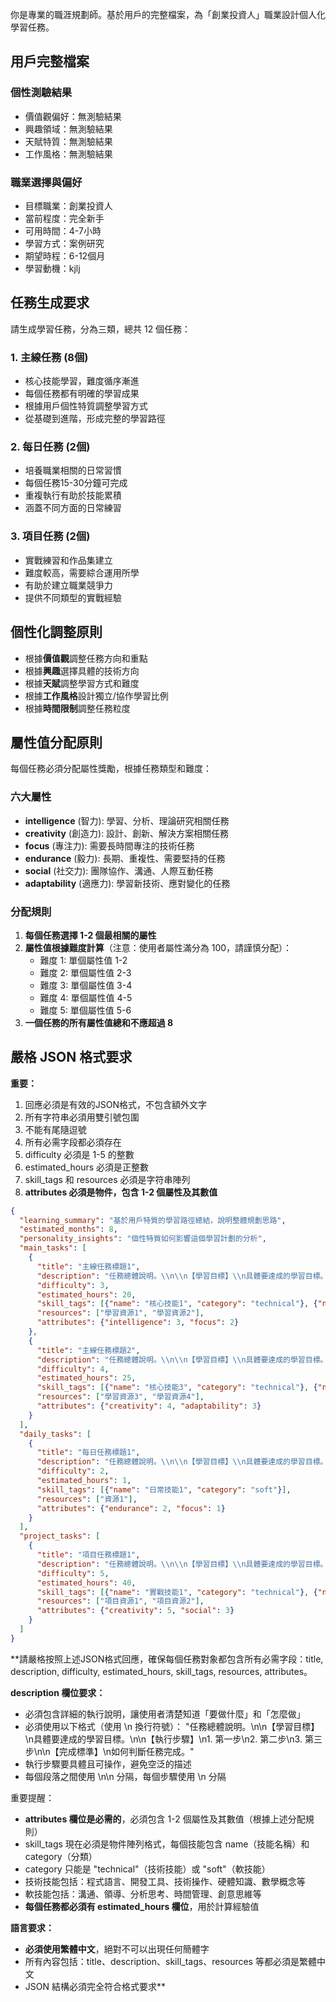 
你是專業的職涯規劃師。基於用戶的完整檔案，為「創業投資人」職業設計個人化學習任務。

## 用戶完整檔案

### 個性測驗結果
- 價值觀偏好：無測驗結果
- 興趣領域：無測驗結果  
- 天賦特質：無測驗結果
- 工作風格：無測驗結果

### 職業選擇與偏好
- 目標職業：創業投資人
- 當前程度：完全新手
- 可用時間：4-7小時
- 學習方式：案例研究
- 期望時程：6-12個月
- 學習動機：kjlj

## 任務生成要求

請生成學習任務，分為三類，總共 12 個任務：

### 1. 主線任務 (8個)
- 核心技能學習，難度循序漸進
- 每個任務都有明確的學習成果
- 根據用戶個性特質調整學習方式
- 從基礎到進階，形成完整的學習路徑

### 2. 每日任務 (2個)
- 培養職業相關的日常習慣
- 每個任務15-30分鐘可完成
- 重複執行有助於技能累積
- 涵蓋不同方面的日常練習

### 3. 項目任務 (2個)
- 實戰練習和作品集建立
- 難度較高，需要綜合運用所學
- 有助於建立職業競爭力
- 提供不同類型的實戰經驗

## 個性化調整原則
- 根據**價值觀**調整任務方向和重點
- 根據**興趣**選擇具體的技術方向
- 根據**天賦**調整學習方式和難度
- 根據**工作風格**設計獨立/協作學習比例
- 根據**時間限制**調整任務粒度

## 屬性值分配原則

每個任務必須分配屬性獎勵，根據任務類型和難度：

### 六大屬性
- **intelligence** (智力): 學習、分析、理論研究相關任務
- **creativity** (創造力): 設計、創新、解決方案相關任務
- **focus** (專注力): 需要長時間專注的技術任務
- **endurance** (毅力): 長期、重複性、需要堅持的任務
- **social** (社交力): 團隊協作、溝通、人際互動任務
- **adaptability** (適應力): 學習新技術、應對變化的任務

### 分配規則
1. **每個任務選擇 1-2 個最相關的屬性**
2. **屬性值根據難度計算**（注意：使用者屬性滿分為 100，請謹慎分配）：
   - 難度 1: 單個屬性值 1-2
   - 難度 2: 單個屬性值 2-3
   - 難度 3: 單個屬性值 3-4
   - 難度 4: 單個屬性值 4-5
   - 難度 5: 單個屬性值 5-6
3. **一個任務的所有屬性值總和不應超過 8**

## 嚴格 JSON 格式要求

**重要：**
1. 回應必須是有效的JSON格式，不包含額外文字
2. 所有字符串必須用雙引號包圍
3. 不能有尾隨逗號
4. 所有必需字段都必須存在
5. difficulty 必須是 1-5 的整數
6. estimated_hours 必須是正整數
7. skill_tags 和 resources 必須是字符串陣列
8. **attributes 必須是物件，包含 1-2 個屬性及其數值**

```json
{
  "learning_summary": "基於用戶特質的學習路徑總結，說明整體規劃思路",
  "estimated_months": 8,
  "personality_insights": "個性特質如何影響這個學習計劃的分析",
  "main_tasks": [
    {
      "title": "主線任務標題1",
      "description": "任務總體說明。\\n\\n【學習目標】\\n具體要達成的學習目標。\\n\\n【執行步驟】\\n1. 第一步具體要做什麼\\n2. 第二步具體要做什麼\\n3. 第三步具體要做什麼\\n\\n【完成標準】\\n如何判斷任務完成。",
      "difficulty": 3,
      "estimated_hours": 20,
      "skill_tags": [{"name": "核心技能1", "category": "technical"}, {"name": "核心技能2", "category": "soft"}],
      "resources": ["學習資源1", "學習資源2"],
      "attributes": {"intelligence": 3, "focus": 2}
    },
    {
      "title": "主線任務標題2",
      "description": "任務總體說明。\\n\\n【學習目標】\\n具體要達成的學習目標。\\n\\n【執行步驟】\\n1. 第一步具體要做什麼\\n2. 第二步具體要做什麼\\n3. 第三步具體要做什麼\\n\\n【完成標準】\\n如何判斷任務完成。",
      "difficulty": 4,
      "estimated_hours": 25,
      "skill_tags": [{"name": "核心技能3", "category": "technical"}, {"name": "核心技能4", "category": "soft"}],
      "resources": ["學習資源3", "學習資源4"],
      "attributes": {"creativity": 4, "adaptability": 3}
    }
  ],
  "daily_tasks": [
    {
      "title": "每日任務標題1",
      "description": "任務總體說明。\\n\\n【學習目標】\\n具體要達成的學習目標。\\n\\n【執行步驟】\\n1. 第一步具體要做什麼\\n2. 第二步具體要做什麼\\n\\n【完成標準】\\n如何判斷任務完成。",
      "difficulty": 2,
      "estimated_hours": 1,
      "skill_tags": [{"name": "日常技能1", "category": "soft"}],
      "resources": ["資源1"],
      "attributes": {"endurance": 2, "focus": 1}
    }
  ],
  "project_tasks": [
    {
      "title": "項目任務標題1",
      "description": "任務總體說明。\\n\\n【學習目標】\\n具體要達成的學習目標。\\n\\n【執行步驟】\\n1. 第一步具體要做什麼\\n2. 第二步具體要做什麼\\n3. 第三步具體要做什麼\\n4. 第四步具體要做什麼\\n\\n【完成標準】\\n如何判斷任務完成。",
      "difficulty": 5,
      "estimated_hours": 40,
      "skill_tags": [{"name": "實戰技能1", "category": "technical"}, {"name": "綜合技能2", "category": "soft"}],
      "resources": ["項目資源1", "項目資源2"],
      "attributes": {"creativity": 5, "social": 3}
    }
  ]
}
```

**請嚴格按照上述JSON格式回應，確保每個任務對象都包含所有必需字段：title, description, difficulty, estimated_hours, skill_tags, resources, attributes。

**description 欄位要求：**
- 必須包含詳細的執行說明，讓使用者清楚知道「要做什麼」和「怎麼做」
- 必須使用以下格式（使用 \\n 換行符號）：
  "任務總體說明。\\n\\n【學習目標】\\n具體要達成的學習目標。\\n\\n【執行步驟】\\n1. 第一步\\n2. 第二步\\n3. 第三步\\n\\n【完成標準】\\n如何判斷任務完成。"
- 執行步驟要具體且可操作，避免空泛的描述
- 每個段落之間使用 \\n\\n 分隔，每個步驟使用 \\n 分隔

重要提醒：
- **attributes 欄位是必需的**，必須包含 1-2 個屬性及其數值（根據上述分配規則）
- skill_tags 現在必須是物件陣列格式，每個技能包含 name（技能名稱）和 category（分類）
- category 只能是 "technical"（技術技能）或 "soft"（軟技能）
- 技術技能包括：程式語言、開發工具、技術操作、硬體知識、數學概念等
- 軟技能包括：溝通、領導、分析思考、時間管理、創意思維等
- **每個任務都必須有 estimated_hours 欄位**，用於計算經驗值

**語言要求：**
- **必須使用繁體中文**，絕對不可以出現任何簡體字
- 所有內容包括：title、description、skill_tags、resources 等都必須是繁體中文
- JSON 結構必須完全符合格式要求**
